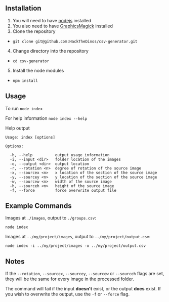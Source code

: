 ## Installation

1. You will need to have [nodejs](https://nodejs.org/en/) installed
2. You also need to have [GraphicsMagick](http://www.graphicsmagick.org/) installed
3. Clone the repository
  * `git clone git@github.com:HackTheDinos/csv-generator.git`
4. Change directory into the repository
  * `cd csv-generator`
5. Install the node modules
  * `npm install`

## Usage

To run `node index`

For help information `node index --help`

Help output
```
Usage: index [options]

Options:

  -h, --help          output usage information
  -i, --input <dir>   folder location of the images
  -o, --output <dir>  output location
  -r, --rotation <n>  degree of rotation of the source image
  -x, --sourcex <n>   x location of the section of the source image
  -y, --sourcey <n>   y location of the section of the source image
  -w, --sourcew <n>   width of the source image
  -h, --sourceh <n>   height of the source image
  -f, --force         force overwrite output file
```

## Example Commands

Images at `./images`, output to `./groups.csv`:

`node index`

Images at `../my/project/images`, output to `../my/project/output.csv`:

`node index -i ../my/project/images -o ../my/project/output.csv`

## Notes

If the `--rotation`, `--sourcex`, `--sourcey`, `--sourcew` or `--sourceh` flags are set,
they will be the same for every image in the processed folder.

The command will fail if the input **doesn't** exist, or the output **does** exist.
If you wish to overwrite the output, use the `-f` or `--force` flag.
